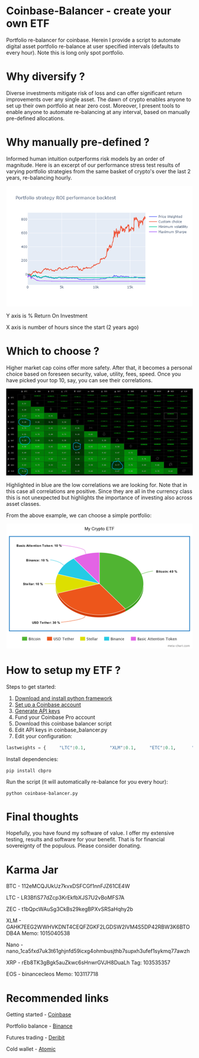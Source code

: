 # Coinbase-Balancer - create your own ETF
Portfolio re-balancer for coinbase. Herein I provide a script to automate digital asset portfolio re-balance at user specified intervals (defaults to every hour). Note this is long only spot portfolio.

# Why diversify ?

Diverse investments mitigate risk of loss and can offer significant return improvements over any single asset. The dawn of crypto enables anyone to set up their own portfolio at near zero cost. Moreover, I present tools to enable anyone to automate re-balancing at any interval, based on manually pre-defined allocations.

# Why manually pre-defined ?

Informed human intuition outperforms risk models by an order of magnitude. Here is an excerpt of our performance stress test results of varying portfolio strategies from the same basket of crypto's over the last 2 years, re-balancing hourly.

![Portfolio backtests](newplot.png)

Y axis is % Return On Investment

X axis is number of hours since the start (2 years ago)

# Which to choose ?

Higher market cap coins offer more safety. After that, it becomes a personal choice based on foreseen security, value, utility, fees, speed. Once you have picked your top 10, say, you can see their correlations. 

![Correlations](correlation.png)

Highlighted in blue are the low correlations we are looking for. Note that in this case all correlations are positive. Since they are all in the currency class this is not unexpected but highlights the importance of investing also across asset classes.

From the above example, we can choose a simple portfolio:

![Correlations](meta-chart.png)

# How to setup my ETF ?

Steps to get started:

1. [Download and install python framework](https://www.python.org/downloads/)
2. [Set up a Coinbase account](https://www.coinbase.com/join/bradle_6r)
3. [Generate API keys](https://pro.coinbase.com/profile/api)
4. Fund your Coinbase Pro account
5. Download this coinbase balancer script
6. Edit API keys in coinbase_balancer.py
7. Edit your configuration:

```python
lastweights = {     "LTC":0.1,         "XLM":0.1,     "ETC":0.1,      "BTC": 0.4,       "GBP": 0.3 }
```
Install dependencies:

```
pip install cbpro
```
Run the script (it will automatically re-balance for you every hour):

```
python coinbase-balancer.py
```

# Final thoughts 

Hopefully, you have found my software of value. I offer my extensive testing, results and software for your benefit. That is for financial sovereignty of the populous. Please consider donating.

# Karma Jar
BTC - 112eMCQJUkUz7kvxDSFCGf1nnFJZ61CE4W

LTC - LR3BfiS77dZcp3KrEkfbXJS7U2vBoMFS7A

ZEC - t1bQpcWAuSg3CkBs29kegBPXvSRSaHqhy2b

XLM - GAHK7EEG2WWHVKDNT4CEQFZGKF2LGDSW2IVM4S5DP42RBW3K6BTODB4A Memo: 1015040538

Nano - nano_1ca5fxd7uk3t61ghjnfd59icxg4ohmbusjthb7supxh3ufef1sykmq77awzh

XRP - rEb8TK3gBgk5auZkwc6sHnwrGVJH8DuaLh Tag: 103535357

EOS - binancecleos Memo: 103117718

# Recommended links
Getting started - [Coinbase](https://www.coinbase.com/join/bradle_6r)

Portfolio balance - [Binance](https://www.binance.com/en/register?ref=LTUMGDDC)

Futures trading - [Deribit](https://www.deribit.com/reg-8106.6912)

Cold wallet - [Atomic](https://atomicWallet.io?kid=12GR52)
